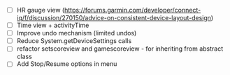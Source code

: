 - [ ] HR gauge view (https://forums.garmin.com/developer/connect-iq/f/discussion/270150/advice-on-consistent-device-layout-design)
- [ ] Time view + activityTime
- [ ] Improve undo mechanism (limited undos)
- [ ] Reduce System.getDeviceSettings calls
- [ ] refactor setscoreview and gamescoreview - for inheriting from abstract class
- [ ] Add Stop/Resume options in menu